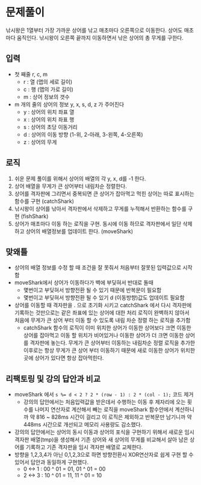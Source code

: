 # 문제풀이

낚시왕은 1열부터 가장 가까운 상어를 낚고 매초마다 오른쪽으로 이동한다. 상어도 매초마다 움직인다. 낚시왕이 오른쪽 끝까지 이동하면서 낚은 상어의 총 무게를 구한다.

## 입력

- 첫 째줄 r, c, m
  - r : 열 (맵의 세로 길이)
  - c : 행 (맵의 가로 길이)
  - m : 상어 정보의 갯수
- m 개의 줄의 상어의 정보 y, x, s, d, z 가 주어진다
  - y : 상어의 위치 좌표 열
  - x : 상어의 위치 좌표 행
  - s : 상어의 초당 이동거리
  - d : 상어의 이동 방향 (1-위, 2-아래, 3-왼쪽, 4-오른쪽)
  - z : 상어의 무게

## 로직

1. 쉬운 문제 풀이를 위해서 상어의 배열의 각 y, x, d를 -1 한다.
2. 상어 배열을 무게가 큰 상어부터 내림차순 정렬한다.
3. 상어를 격자판에 그리면서 중복되면 큰 상어가 잡아먹고 먹힌 상어는 따로 표시하는 함수를 구현 (catchShark)
4. 낚시왕이 상어를 낚아서 격자판에서 삭제하고 무게를 누적해서 반환하는 함수를 구현 (fishShark)
5. 상어가 매초마다 이동 하는 로직을 구현. 동시에 이동 하므로 격자판에서 일단 삭제하고 상어의 배열정보를 업데이트 한다. (moveShark)

## 맞왜틀

- 상어의 배열 정보를 수정 할 때 조건을 잘 못줘서 처음부터 잘못된 입력값으로 시작함
- moveShark에서 상어가 이동하다가 벽에 부딪혀서 반대로 돌때
  - 몇번이고 부딪혀서 방향전환 될 수 있기 때문에 반복문이 필요함
  - 몇번이고 부딪혀서 방향전환 될 수 있기 d (이동방향)값도 업데이트 필요함
- 상어를 이동할 때 격자판을 . 으로 초기화 시키고 catchShark 에서 다시 격자판에 기록하는 것만으로는 같은 좌표에 있는 상어에 대한 처리 로직이 완벽하지 않아서 처음에 무게가 큰 상어 부터 이동 할 수 있도록 내림 차순 정렬 하는 로직을 추가함
  - catchShark 함수의 로직이 이미 위치한 상어가 이동한 상어보다 크면 이동한 상어를 잡아먹고 이동 할 위치가 비어있거나 이동한 상어가 더 크면 이동한 상어를 격자판에 놓는다. 무게가 큰 상어부터 이동하는 내림차순 정렬 로직을 추가한 이후로는 항상 무게가 큰 상어 부터 이동하기 때문에 새로 이동한 상어가 위치한곳에 상어가 있다면 항상 잡아먹힌다.

## 리팩토링 및 강의 답안과 비교

- moveShark 에서 `s %= d < 2 ? 2 * (row - 1) : 2 * (col - 1);` 코드 제거
  - 강의의 답안에서는 처음입력값을 받은데서 수행하는 이동 후 제자리에 오는 횟수를 나머지 연산자로 계산해서 빼는 로직을 moveShark 함수안에서 계산하니까 약 816 ~ 828ms 시간이 걸리고 이 로직은 제외하고 반복문만 남기니까 약 448ms 시간으로 개선되고 메모리 사용량도 감소했다.
- 강의의 답안에서는 상어의 동시 이동과 상어의 포식을 구현하기 위해서 새로운 임시 격자판 배열(tmp)을 생성해서 기존 상어와 새 상어의 무게를 비교해서 살아 남은 상어를 기록하고 기존 격자판을 임시 격자판 배열로 교체한다.
- 방향을 1,2,3,4가 아닌 0,1,2,3으로 하면 방향전환시 XOR연산자로 쉽게 구현 할 수 있어서 답안과 동일하게 구현했다.
  - 0 <-> 1 : 00 ^ 01 = 01, 01 ^ 01 = 00
  - 2 <-> 3 : 10 ^ 01 = 11, 11 ^ 01 = 10
